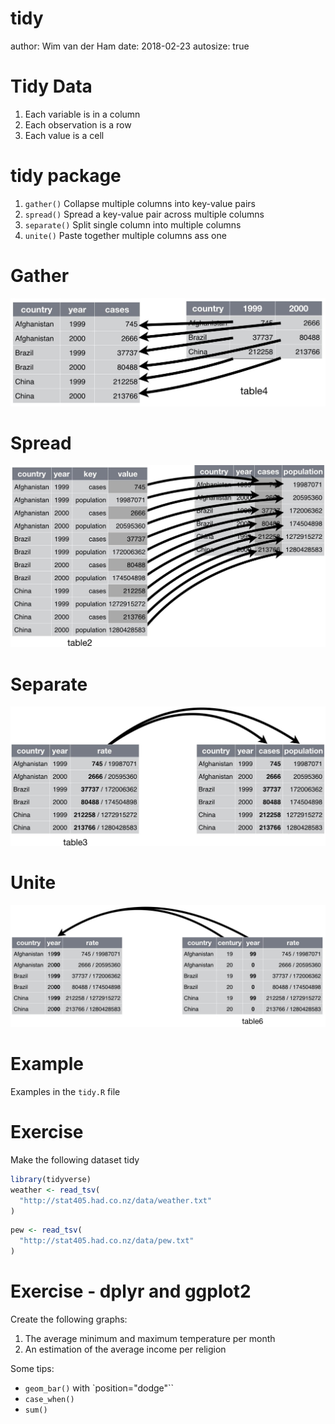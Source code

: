 

tidy
========================================================
author: Wim van der Ham
date: 2018-02-23
autosize: true

Tidy Data
========================================================

1. Each variable is in a column
1. Each observation is a row
1. Each value is a cell

tidy package
========================================================

1. `gather()` Collapse multiple columns into key-value pairs
1. `spread()` Spread a key-value pair across multiple columns
1. `separate()` Split single column into multiple columns
1. `unite()` Paste together multiple columns ass one

Gather
========================================================

![gather](./gather.jpg)

Spread
========================================================

![spread](./spread.jpg)

Separate
========================================================

![separate](./separate.jpg)

Unite
========================================================

![unite](./unite.jpg)

Example
========================================================

Examples in the `tidy.R` file

Exercise
========================================================

Make the following dataset tidy


```r
library(tidyverse)
weather <- read_tsv(
  "http://stat405.had.co.nz/data/weather.txt"
)
```


```r
pew <- read_tsv(
  "http://stat405.had.co.nz/data/pew.txt"
)
```

Exercise - dplyr and ggplot2
========================================================

Create the following graphs:

1. The average minimum and maximum temperature per month
1. An estimation of the average income per religion

Some tips:
- `geom_bar()` with `position="dodge"``
- `case_when()`
- `sum()`
